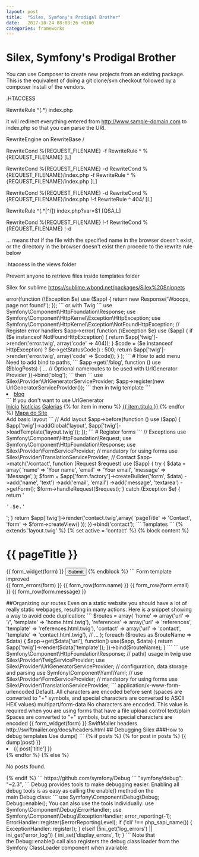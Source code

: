 ```yaml
---
layout: post
title:  "Silex, Symfony's Prodigal Brother"
date:   2017-10-24 08:08:26 +0100
categories: frameworks
---
```



# Silex, Symfony's Prodigal Brother



You can use Composer to create new projects from an existing package. This is the equivalent of doing a git clone/svn checkout followed by a composer install of the vendors.



.HTACCESS


 RewriteRule ^(.*) index.php

 it will redirect everything entered from http://www.sample-domain.com to index.php so that you can parse the URI.

RewriteEngine on
RewriteBase /

RewriteCond %{REQUEST_FILENAME} -f
RewriteRule ^ %{REQUEST_FILENAME} [L]

RewriteCond %{REQUEST_FILENAME} -d
RewriteCond %{REQUEST_FILENAME}/index.php -f
RewriteRule ^ %{REQUEST_FILENAME}/index.php [L]

RewriteCond %{REQUEST_FILENAME} -d
RewriteCond %{REQUEST_FILENAME}/index.php !-f
RewriteRule ^ 404/ [L]

RewriteRule ^(.*[^/]) index.php?var=$1 [QSA,L]


RewriteCond %{REQUEST_FILENAME} !-f
RewriteCond %{REQUEST_FILENAME} !-d

... means that if the file with the specified name in the browser doesn't exist, or the directory in the browser doesn't exist then procede to the rewrite rule below


.htaccess in the views folder

Prevent anyone to retrieve files inside templates folder




Silex for sublime
https://sublime.wbond.net/packages/Silex%20Snippets
<?php

# Error Handling
use Symfony\Component\HttpFoundation\Response;

```
$app->error(function (\Exception $e) use ($app) {
    return new Response('Wooops, page not found!');
});
```
or with Twig
```
use Symfony\Component\HttpFoundation\Response;
use Symfony\Component\HttpKernel\Exception\HttpException;
use Symfony\Component\HttpKernel\Exception\NotFoundHttpException;

// Register error handlers
$app->error(
    function (\Exception $e) use ($app) {
        if ($e instanceof NotFoundHttpException) {
            return $app['twig']->render('error.twig', array('code' => 404));
        }

        $code = ($e instanceof HttpException) ? $e->getStatusCode() : 500;
        return $app['twig']->render('error.twig', array('code' => $code));
    }
);
```

# How to add menu 

Need to add bind to paths,
```
$app->get('/blog', function () use ($blogPosts) {
...
// Optional nameroutes to be used with UrlGenerator Provider 
})->bind('blog');
```

then

```
use Silex\Provider\UrlGeneratorServiceProvider;
$app->register(new UrlGeneratorServiceProvider());
```

then in twig template
```
<li><a href="{{ path('blog') }}">blog</a></li>
```

If you don't want to use UrlGenerator

            <nav class="grid_3">
                <a href="{{ app.request.baseUrl }}">Inicio</a>
                <a href="{{ app.request.baseUrl }}/noticia">Notícias</a>
                <a href="{{ app.request.baseUrl }}/galeria">Galerias</a>
                {% for item in menu %}
                <a href="{{ app.request.baseUrl ~ item.uri }}">{{ item.titulo }}</a>
                {% endfor %}
                <a href="{{ app.request.baseUrl }}/mapa">Mapa do Site</a>
            </nav>


Add basic layout
```
// Add layout
$app->before(function () use ($app) {
    $app['twig']->addGlobal('layout', $app['twig']->loadTemplate('layout.twig'));
});
```


# Register forms

```
// Exceptions
use Symfony\Component\HttpFoundation\Request;
use Symfony\Component\HttpFoundation\Response;

use Silex\Provider\FormServiceProvider;
// mandatory for using forms
use Silex\Provider\TranslationServiceProvider;

// Contact
$app->match('/contact', function (Request $request) use ($app) {
    try {
        $data = array(
            'name' => 'Your name', 
            'email' => 'Your email',
            'message' => 'Message',
            );

    $form = $app['form.factory']->createBuilder('form', $data)
        ->add('name', 'text')
        ->add('email', 'email')
        ->add('message', 'textarea')
        ->getForm();
    $form->handleRequest($request);
        
    } catch (Exception $e) {
        return '<pre>'.$e.'</pre>';
    }
    

    return $app['twig']->render('contact.twig',array(
        'pageTitle' => 'Contact',
        'form' => $form->createView()
        ));
})->bind('contact');
```

Templates

```
{% extends 'layout.twig' %}
{% set active = 'contact' %}
{% block content %}
    <h1>{{ pageTitle }}</h1>
    {{ form_widget(form) }}
    <input type="submit" name="submit" />
{% endblock %}
```

Form template improved

    <form method="post" action="{{ app.url_generator.generate('contact') }}" enctype="application/x-www-form-urlencoded">
 

                  {{ form_errors(form) }}
    {{ form_row(form.name) }}
      {{ form_row(form.email) }}
        {{ form_row(form.message) }}
    </form>




##Organizing our routes

Even on a static website you should have a lot of really static webpages, resulting in many actions. Here is a snippet showing a way to avoid code duplication:

```
$routes = array(
    'home' => array('url' => '/', 'template' => 'home.html.twig'),
    'references' => array('url' => 'references', 'template' => 'references.html.twig'),
    'contact' => array('url' => 'contact', 'template' => 'contact.html.twig'),
    // ...
);

foreach ($routes as $routeName => $data) {
    $app->get($data['url'], function() use($app, $data) {
        return $app['twig']->render($data['template']);
    })->bind($routeName);
}
```




```
use Symfony\Component\HttpFoundation\Response;
// path() usage in twig
use Silex\Provider\TwigServiceProvider;
use Silex\Provider\UrlGeneratorServiceProvider;
// configuration, data storage and parsing
use Symfony\Component\Yaml\Yaml;
// 
use Silex\Provider\FormServiceProvider;
// mandatory for using forms
use Silex\Provider\TranslationServiceProvider;
```



application/x-www-form-urlencoded   Default. All characters are encoded before sent (spaces are converted to "+" symbols, and special characters are converted to ASCII HEX values)
multipart/form-data No characters are encoded. This value is required when you are using forms that have a file upload control
text/plain  Spaces are converted to "+" symbols, but no special characters are encoded

{{ form_widget(form) }}


SwiftMailer
headers
http://swiftmailer.org/docs/headers.html

## Debugging Silex 
###How to debug templates

Use dump()
```
{% if posts %}
    {% for post in posts %}
    {{ dump(post) }}
        <li>{{ post['title'] }}</li>
    {% endfor %}
{% else %}
    <p>No posts found.</p>
{% endif %}
```


https://github.com/symfony/Debug

```
"symfony/debug": "~2.3",
```

Debug provides tools to make debugging easier.
Enabling all debug tools is as easy as calling the enable() method on the main Debug class:
```
use Symfony\Component\Debug\Debug;

Debug::enable();
You can also use the tools individually:
use Symfony\Component\Debug\ErrorHandler;
use Symfony\Component\Debug\ExceptionHandler;

error_reporting(-1);

ErrorHandler::register($errorReportingLevel);
if ('cli' !== php_sapi_name()) {
    ExceptionHandler::register();
} elseif (!ini_get('log_errors') || ini_get('error_log')) {
    ini_set('display_errors', 1);
}
```
Note that the Debug::enable() call also registers the debug class loader from the Symfony ClassLoader component when available.


